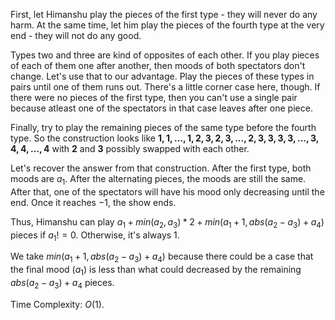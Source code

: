 First, let Himanshu play the pieces of the first type - they will never do any harm. At the same time, let him play the pieces of the fourth type at the very end - they will not do any good.

Types two and three are kind of opposites of each other. If you play pieces of each of them one after another, then moods of both spectators don't change. Let's use that to our advantage. Play the pieces of these types in pairs until one of them runs out. There's a little corner case here, though. If there were no pieces of the first type, then you can't use a single pair because atleast one of the spectators in that case leaves after one piece.

Finally, try to play the remaining pieces of the same type before the fourth type. So the construction looks like **$1,1,...,1,2,3,2,3,...,2,3,3,3,3,...,3,4,4,...,4$** with **$2$** and **$3$** possibly swapped with each other.

Let's recover the answer from that construction. After the first type, both moods are $a_1$. After the alternating pieces, the moods are still the same. After that, one of the spectators will have his mood only decreasing until the end. Once it reaches $-1$, the show ends.

Thus, Himanshu can play $a_1 + min(a_2,a_3)*2 + min(a_1 + 1, abs(a_2 - a_3) + a_4)$ pieces if $a_1 != 0$. Otherwise, it's always $1$.

We take $min(a_1 + 1, abs(a_2 - a_3) + a_4)$ because there could be a case that the final mood $(a_1)$ is less than what could decreased by the remaining $abs(a_2 - a_3) + a_4$ pieces.

Time Complexity: $O(1)$.
